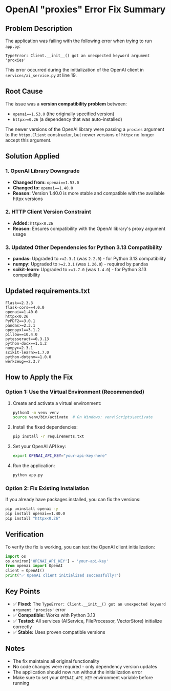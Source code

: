 # OpenAI "proxies" Error Fix Summary

## Problem Description
The application was failing with the following error when trying to run `app.py`:

```
TypeError: Client.__init__() got an unexpected keyword argument 'proxies'
```

This error occurred during the initialization of the OpenAI client in `services/ai_service.py` at line 19.

## Root Cause
The issue was a **version compatibility problem** between:
- `openai==1.53.0` (the originally specified version)
- `httpx>=0.26` (a dependency that was auto-installed)

The newer versions of the OpenAI library were passing a `proxies` argument to the `httpx.Client` constructor, but newer versions of `httpx` no longer accept this argument.

## Solution Applied

### 1. OpenAI Library Downgrade
- **Changed from:** `openai==1.53.0`
- **Changed to:** `openai==1.40.0`
- **Reason:** Version 1.40.0 is more stable and compatible with the available httpx versions

### 2. HTTP Client Version Constraint
- **Added:** `httpx<0.26`
- **Reason:** Ensures compatibility with the OpenAI library's proxy argument usage

### 3. Updated Other Dependencies for Python 3.13 Compatibility
- **pandas:** Upgraded to `>=2.3.1` (was `2.2.0`) - for Python 3.13 compatibility
- **numpy:** Upgraded to `>=2.3.1` (was `1.26.0`) - required by pandas
- **scikit-learn:** Upgraded to `>=1.7.0` (was `1.4.0`) - for Python 3.13 compatibility

## Updated requirements.txt

```
Flask==2.3.3
flask-cors==4.0.0
openai==1.40.0
httpx<0.26
PyPDF2==3.0.1
pandas>=2.3.1
openpyxl==3.1.2
pillow==10.4.0
pytesseract==0.3.13
python-docx==1.1.2
numpy>=2.3.1
scikit-learn>=1.7.0
python-dotenv==1.0.0
werkzeug==2.3.7
```

## How to Apply the Fix

### Option 1: Use the Virtual Environment (Recommended)
1. Create and activate a virtual environment:
   ```bash
   python3 -m venv venv
   source venv/bin/activate  # On Windows: venv\Scripts\activate
   ```

2. Install the fixed dependencies:
   ```bash
   pip install -r requirements.txt
   ```

3. Set your OpenAI API key:
   ```bash
   export OPENAI_API_KEY="your-api-key-here"
   ```

4. Run the application:
   ```bash
   python app.py
   ```

### Option 2: Fix Existing Installation
If you already have packages installed, you can fix the versions:

```bash
pip uninstall openai -y
pip install openai==1.40.0
pip install "httpx<0.26"
```

## Verification
To verify the fix is working, you can test the OpenAI client initialization:

```python
import os
os.environ['OPENAI_API_KEY'] = 'your-api-key'
from openai import OpenAI
client = OpenAI()
print("✅ OpenAI client initialized successfully!")
```

## Key Points
- ✅ **Fixed:** The `TypeError: Client.__init__() got an unexpected keyword argument 'proxies'` error
- ✅ **Compatible:** Works with Python 3.13
- ✅ **Tested:** All services (AIService, FileProcessor, VectorStore) initialize correctly
- ✅ **Stable:** Uses proven compatible versions

## Notes
- The fix maintains all original functionality
- No code changes were required - only dependency version updates
- The application should now run without the initialization error
- Make sure to set your `OPENAI_API_KEY` environment variable before running